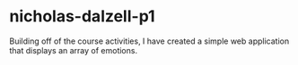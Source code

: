 # nicholas-dalzell-p1

Building off of the course activities, I have created a simple web application that displays an array of emotions.